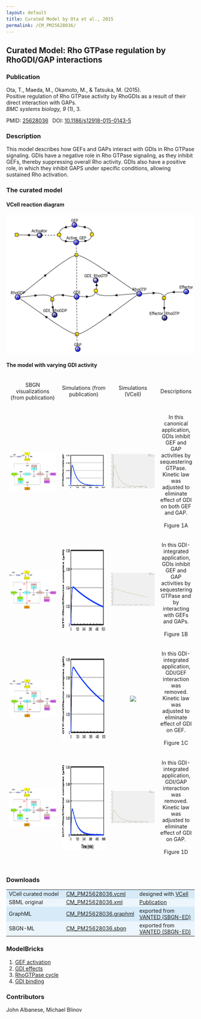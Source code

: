 ```yaml
---
layout: default
title: Curated Model by Ota et al., 2015
permalink: /CM_PM25628036/
---
```

## Curated Model: Rho GTPase regulation by RhoGDI/GAP interactions

### Publication 

Ota, T., Maeda, M., Okamoto, M., & Tatsuka, M. (2015). <br />
Positive regulation of Rho GTPase activity by RhoGDIs as a result of their direct interaction with GAPs. <br />
<i> BMC systems biology, 9 </i> (1), 3.

 PMID: <a href="https://www.ncbi.nlm.nih.gov/pubmed/?term=25628036">25628036</a>&ensp; 
 DOI: <a href="https://doi.org/10.1186/s12918-015-0143-5">10.1186/s12918-015-0143-5</a><br />

### Description
This model describes how GEFs and GAPs interact with GDIs in Rho GTPase signaling. GDIs have a negative role in Rho GTPase signaling, as they inhibit GEFs, thereby suppressing overall Rho activity. GDIs also have a positive role, in which they inhibit GAPS under specific conditions, allowing sustained Rho activation.

### The curated model

#### VCell reaction diagram

<center><a href="https://modelbricks.github.io/images/Vcellimages/CM_RhoGTP_VCellDiagram.PNG"><img width="500" src="/images/Vcellimages/CM_RhoGTP_VCellDiagram.PNG"/></a></center>

#### The model with varying GDI activity

<center>
 <table style="border-collapse:separate; border-spacing:0 30px; margin-top:-15px;"> 
 <tr class="spaceunder">
  <td align="center" style="vertical-align:middle"> SBGN visualizations (from publication)</td>
  <td align="center" style="vertical-align:middle"> Simulations (from publication)</td>
  <td align="center" style="vertical-align:middle"> Simulations (VCell)</td>
  <td align="center" style="vertical-align:middle"> Descriptions</td>
 </tr>
 <tr class="spaceUnder">
  <td align="center" width="300"><a href="https://modelbricks.github.io/images/SBGNfiles/RhoGTP_Fig1a_SBGN.PNG"><img width="250" style="vertical-align:middle" src="/images/SBGNfiles/RhoGTP_Fig1a_SBGN.PNG"/></a></td>
  <td align="center" width="300"><a href="https://modelbricks.github.io/images/publications/RhoGTP_Fig1a_sim.PNG"><img width="250" style="vertical-align:middle" src="/images/publications/RhoGTP_Fig1a_sim.PNG"/></a></td>
  <td align="center" width="300"><a href="https://modelbricks.github.io/images/Vcellimages/CM_PM25628036_Fig1a_VCell.PNG"><img width="250" style="vertical-align:middle" src="/images/Vcellimages/CM_PM25628036_Fig1a_VCell.PNG"/></a></td>  
  <td align="center" style="vertical-align:middle"> In this canonical application, GDIs inhibit GEF and GAP activities by sequestering GTPase. Kinetic law was adjusted to eliminate effect of GDI on both GEF and GAP. <br /><br /> Figure 1A </td>
 </tr>
 <tr class="spaceUnder">
  <td align="center" width="300"><a href="https://modelbricks.github.io/images/SBGNfiles/RhoGTP_Fig1b_SBGN.PNG"><img width="250" style="vertical-align:middle" src="/images/SBGNfiles/RhoGTP_Fig1b_SBGN.PNG"/></a></td>
  <td align="center" width="300"><a href="https://modelbricks.github.io/images/publications/RhoGTP_Fig1b_sim.PNG"><img width="250" style="vertical-align:middle" src="/images/publications/RhoGTP_Fig1b_sim.PNG" height="230"/></a></td>
  <td align="center" width="300"><a href="https://modelbricks.github.io/images/Vcellimages/CM_PM25628036_Fig1b_VCell.PNG"><img width="250" style="vertical-align:middle" src="/images/Vcellimages/CM_PM25628036_Fig1b_VCell.PNG"/></a></td> 
  <td align="center" style="vertical-align:middle"> In this GDI-integrated application, GDIs inhibit GEF and GAP activities by sequestering GTPase and by interacting with GEFs and GAPs. <br /><br /> Figure 1B</td>
  </tr>
 <tr class="spaceUnder">
  <td align="center" width="300"><a href="https://modelbricks.github.io/images/SBGNfiles/RhoGTP_Fig1c_SBGN.PNG"><img width="250" style="vertical-align:middle" src="/images/SBGNfiles/RhoGTP_Fig1c_SBGN.PNG"/></a></td>
  <td align="center" width="300"><a href="https://modelbricks.github.io/images/publications/RhoGTP_Fig1c_sim.PNG"><img width="250" style="vertical-align:middle" src="/images/publications/RhoGTP_Fig1c_sim.PNG" height="230"/></a></td>
  <td align="center" width="300"><a href="https://modelbricks.github.io/images/Vcellimages/CM_PM25628036_Fig1c_VCell.PNG"><img width="250" style="vertical-align:middle" src="/images/Vcellimages/CM_PM2562803c_Fig1a_VCell.PNG"/></a></td> 
  <td align="center" style="vertical-align:middle"> In this GDI-integrated application, GDI/GEF interaction was removed. Kinetic law was adjusted to eliminate effect of GDI on GEF. <br /><br /> Figure 1C</td>
 </tr>
 <tr>
  <td align="center" width="300"><a href="https://modelbricks.github.io/images/SBGNfiles/RhoGTP_Fig1d_SBGN.PNG"><img width="250" style="vertical-align:middle" src="/images/SBGNfiles/RhoGTP_Fig1d_SBGN.PNG"/></a></td>
  <td align="center" width="300"><a href="https://modelbricks.github.io/images/publications/RhoGTP_Fig1d_sim.PNG"><img width="250" style="vertical-align:middle" src="/images/publications/RhoGTP_Fig1d_sim.PNG" height="230"/></a></td>
  <td align="center" width="300"><a href="https://modelbricks.github.io/images/Vcellimages/CM_PM25628036_Fig1d_VCell.PNG"><img width="250" style="vertical-align:middle" src="/images/Vcellimages/CM_PM25628036_Fig1d_VCell.PNG"/></a></td> 
  <td align="center" style="vertical-align:middle"> In this GDI-integrated application, GDI/GAP interaction was removed. Kinetic law was adjusted to eliminate effect of GDI on GAP. <br /><br /> Figure 1D</td>
 </tr>
 </table>
</center>

### Downloads
<center>
 <table>
  <td width="33%" bgcolor="#D6EAF8">VCell curated model </td>
  <td width="33%" bgcolor="#D6EAF8"><a href="/modelbricks/VCML_SBMLfiles/CM_PM25628036.vcml">CM_PM25628036.vcml</a></td>
  <td width="33%" bgcolor="#D6EAF8"> designed with <a href="http://vcell.org"> VCell</a></td>
  <tr>
   <td bgcolor="#EBF5FB">SBML original </td>
   <td bgcolor="#EBF5FB"><a href="/modelbricks/SBGNexecutablefiles/CM_PM25628036.xml">CM_PM25628036.xml</a></td>
   <td bgcolor="#EBF5FB"> <a href="https://doi.org/10.1186/s12918-015-0143-5">Publication</a></td>
  </tr>
  <tr>
   <td bgcolor="#D6EAF8">GraphML </td>
   <td bgcolor="#D6EAF8"><a href="/modelbricks/SBGNexecutablefiles/CM_PM25628036.graphml">CM_PM25628036.graphml</a></td>
   <td bgcolor="#D6EAF8"> exported from <a href="https://immersive-analytics.infotech.monash.edu/vanted/addons/sbgn-ed/">VANTED (SBGN-ED)</a></td>
  </tr>
  <tr>
   <td bgcolor="#EBF5FB">SBGN-ML </td>
   <td bgcolor="#EBF5FB"><a href="/modelbricks/SBGNexecutablefiles/CM_PM25628036.sbgn">CM_PM25628036.sbgn</a></td>
   <td bgcolor="#EBF5FB"> exported from <a href="https://immersive-analytics.infotech.monash.edu/vanted/addons/sbgn-ed/">VANTED (SBGN-ED)</a></td>
  </tr>
 </table>
</center>
 
### ModelBricks

<ol>
 <li> <a href="/CM_PM25628036_MB1/">GEF activation</a>
 </li>
 <li> <a href="/CM_PM25628036_MB2/">GDI effects</a>
 </li>
 <li> <a href="/CM_PM25628036_MB3/"> RhoGTPase cycle</a>
 </li>
 <li> <a href="/CM_PM25628036_MB4/"> GDI binding</a>
 </li>
</ol>  
  
### Contributors
John Albanese, Michael Blinov
